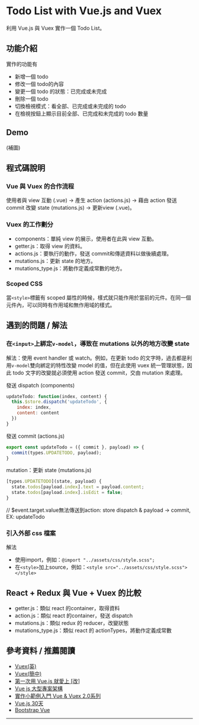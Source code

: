 # Todo List with Vue.js and Vuex
利用 Vue.js 與 Vuex 實作一個 Todo List。

## 功能介紹
實作的功能有

- 新增一個 todo
- 修改一個 todo的內容
- 變更一個 todo 的狀態：已完成或未完成
- 刪除一個 todo
- 切換檢視模式：看全部、已完成或未完成的 todo
- 在檢視按鈕上顯示目前全部、已完成和未完成的 todo 數量

## Demo
(補圖)

## 程式碼說明
### Vue 與 Vuex 的合作流程
使用者與 view 互動 (.vue) -> 產生 action (actions.js) -> 藉由 action 發送 commit 改變 state (mutations.js) -> 更新view (.vue)。

### Vuex 的工作劃分
- components：單純 view 的展示，使用者在此與 view 互動。
- getter.js：取得 view 的資料。
- actions.js：要執行的動作，發送 commit和傳遞資料以做後續處理。
- mutations.js：更新 state 的地方。
- mutations_type.js：將動作定義成常數的地方。

### Scoped CSS
當`<style>`標籤有 scoped 屬性的時候，樣式就只能作用於當前的元件。在同一個元件內，可以同時有作用域和無作用域的樣式。

## 遇到的問題 / 解法
### 在`<input>`上綁定`v-model`，導致在 mutations 以外的地方改變 state
解法：使用 event handler 或 watch。例如，在更新 todo 的文字時，過去都是利用`v-model`雙向綁定的特性改變 model 的值，但在此使用 vuex 統一管理狀態，因此 todo 文字的改變就必須使用 action 發送 commit，交由 mutation 來處理。

發送 dispatch (components)

```javascript
updateTodo: function(index, content) {
  this.$store.dispatch('updateTodo', {
    index: index,
    content: content
  })
}
```

發送 commit (actions.js)

```javascript
export const updateTodo = ({ commit }, payload) => {
  commit(types.UPDATETODO, payload);
}
```

mutation：更新 state (mutations.js)

```javascript
[types.UPDATETODO](state, payload) {
  state.todos[payload.index].text = payload.content;
  state.todos[payload.index].isEdit = false;
}
```
// $event.target.value無法傳送到action: store dispatch & payload -> commit, EX: updateTodo

### 引入外部 css 檔案
解法

- 使用import，例如：`@import "../assets/css/style.scss";`
- 在`<style>`加上source，例如：`<style src="../assets/css/style.scss"></style>`

## React + Redux 與 Vue + Vuex 的比較
- getter.js：類似 react 的container，取得資料
- action.js：類似 react 的container，發送 dispatch
- mutations.js：類似 redux 的 reducer，改變狀態
- mutations_type.js：類似 react 的 actionTypes，將動作定義成常數

## 參考資料 / 推薦閱讀
- [Vuex(英)](https://vuex.vuejs.org/en/)
- [Vuex(簡中)](https://vuex.vuejs.org/zh-cn/)
- [第一次用 Vue.js 就愛上 [改]](https://www.slideshare.net/kurotanshi/vuejs-62131923)
- [Vue js 大型專案架構](https://www.slideshare.net/hinablue/vue-js)
- [實作小範例入門 Vue & Vuex 2.0系列](http://ithelp.ithome.com.tw/users/20103326/ironman/1114)
- [Vue.js 30天](http://ithelp.ithome.com.tw/users/20103424/ironman/1049)
- [Bootstrap Vue](https://bootstrap-vue.github.io/docs)

---
